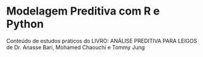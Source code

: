 # Modelagem Preditiva com R e Python

Conteúdo de estudos práticos do LIVRO: ANÁLISE PREDITIVA PARA LEIGOS de Dr. Anasse Bari, Mohamed Chaouchi e Tommy Jung

